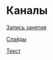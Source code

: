 # Каналы

[Запись занятия](https://youtu.be/ZAJoH4iQn0M)

[Слайды](slides.pdf)

[Текст](reading.pdf)